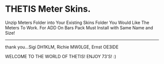 # THETIS Meter Skins.
Unzip Meters Folder into Your Existing Skins Folder You Would Like The Meters To Work.
For ADD On Bars Pack Must Install with Same Name and Size!
*****************************************************************************************************************************************************
thank you...Sigi DH1KLM, Richie MW0LGE, Ernst OE3IDE

WELCOME TO THE WORLD OF THETIS!
ENJOY 73'S! :)
